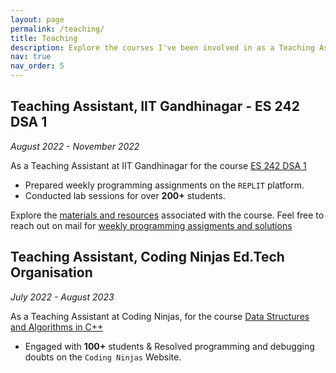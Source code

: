 ```yaml
---
layout: page
permalink: /teaching/
title: Teaching
description: Explore the courses I've been involved in as a Teaching Assistant.
nav: true
nav_order: 5
---
```


## Teaching Assistant, IIT Gandhinagar - ES 242 DSA 1
*August 2022 - November 2022*

As a Teaching Assistant at IIT Gandhinagar for the course [ES 242 DSA 1](https://www.neeldhara.com/courses/2022/03-es242/)
- Prepared weekly programming assignments on the `REPLIT` platform.
- Conducted lab sessions for over **200+** students.

Explore the [materials and resources](https://flowery-sound-4d8.notion.site/DSA-Mastery-in-C-C-A-Comprehensive-Guide-ff77ef23afa043b88e5b8f39a9ac9934) associated with the course. Feel free to reach out on mail for [weekly programming assigments and solutions](mailto:ksheeragrawal@gmail.com)

## Teaching Assistant, Coding Ninjas Ed.Tech Organisation
*July 2022 - August 2023*

As a Teaching Assistant at Coding Ninjas, for the course [Data Structures and Algorithms in C++](https://www.codingninjas.com/courses/c-plus-plus-data-structures-and-algorithms)
- Engaged with **100+** students & Resolved programming and debugging doubts on the `Coding Ninjas` Website.



